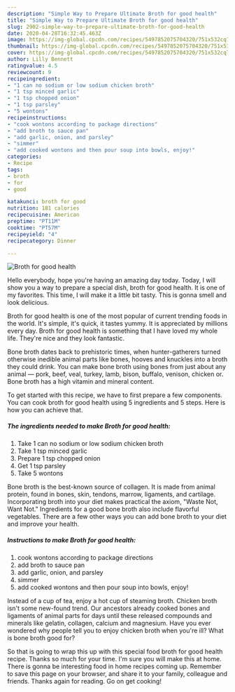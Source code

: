 ```yaml
---
description: "Simple Way to Prepare Ultimate Broth for good health"
title: "Simple Way to Prepare Ultimate Broth for good health"
slug: 2902-simple-way-to-prepare-ultimate-broth-for-good-health
date: 2020-04-28T16:32:45.463Z
image: https://img-global.cpcdn.com/recipes/5497852075704320/751x532cq70/broth-for-good-health-recipe-main-photo.jpg
thumbnail: https://img-global.cpcdn.com/recipes/5497852075704320/751x532cq70/broth-for-good-health-recipe-main-photo.jpg
cover: https://img-global.cpcdn.com/recipes/5497852075704320/751x532cq70/broth-for-good-health-recipe-main-photo.jpg
author: Lilly Bennett
ratingvalue: 4.5
reviewcount: 9
recipeingredient:
- "1 can no sodium or low sodium chicken broth"
- "1 tsp minced garlic"
- "1 tsp chopped onion"
- "1 tsp parsley"
- "5 wontons"
recipeinstructions:
- "cook wontons according to package directions"
- "add broth to sauce pan"
- "add garlic, onion, and parsley"
- "simmer"
- "add cooked wontons and then pour soup into bowls, enjoy!"
categories:
- Recipe
tags:
- broth
- for
- good

katakunci: broth for good 
nutrition: 181 calories
recipecuisine: American
preptime: "PT11M"
cooktime: "PT57M"
recipeyield: "4"
recipecategory: Dinner

---
```



![Broth for good health](https://img-global.cpcdn.com/recipes/5497852075704320/751x532cq70/broth-for-good-health-recipe-main-photo.jpg)

Hello everybody, hope you're having an amazing day today. Today, I will show you a way to prepare a special dish, broth for good health. It is one of my favorites. This time, I will make it a little bit tasty. This is gonna smell and look delicious.

Broth for good health is one of the most popular of current trending foods in the world. It's simple, it's quick, it tastes yummy. It is appreciated by millions every day. Broth for good health is something that I have loved my whole life. They're nice and they look fantastic.

Bone broth dates back to prehistoric times, when hunter-gatherers turned otherwise inedible animal parts like bones, hooves and knuckles into a broth they could drink. You can make bone broth using bones from just about any animal — pork, beef, veal, turkey, lamb, bison, buffalo, venison, chicken or. Bone broth has a high vitamin and mineral content.


To get started with this recipe, we have to first prepare a few components. You can cook broth for good health using 5 ingredients and 5 steps. Here is how you can achieve that.

<!--inarticleads1-->

##### The ingredients needed to make Broth for good health:

1. Take 1 can no sodium or low sodium chicken broth
1. Take 1 tsp minced garlic
1. Prepare 1 tsp chopped onion
1. Get 1 tsp parsley
1. Take 5 wontons


Bone broth is the best-known source of collagen. It is made from animal protein, found in bones, skin, tendons, marrow, ligaments, and cartilage. Incorporating broth into your diet makes practical the axiom, &#34;Waste Not, Want Not.&#34; Ingredients for a good bone broth also include flavorful vegetables. There are a few other ways you can add bone broth to your diet and improve your health. 

<!--inarticleads2-->

##### Instructions to make Broth for good health:

1. cook wontons according to package directions
1. add broth to sauce pan
1. add garlic, onion, and parsley
1. simmer
1. add cooked wontons and then pour soup into bowls, enjoy!


Instead of a cup of tea, enjoy a hot cup of steaming broth. Chicken broth isn&#39;t some new-found trend. Our ancestors already cooked bones and ligaments of animal parts for days until these released compounds and minerals like gelatin, collagen, calcium and magnesium. Have you ever wondered why people tell you to enjoy chicken broth when you&#39;re ill? What is bone broth good for? 

So that is going to wrap this up with this special food broth for good health recipe. Thanks so much for your time. I'm sure you will make this at home. There is gonna be interesting food in home recipes coming up. Remember to save this page on your browser, and share it to your family, colleague and friends. Thanks again for reading. Go on get cooking!
